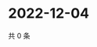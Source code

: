 # 2022-12-04

共 0 条

<!-- BEGIN WEIBO -->
<!-- 最后更新时间 Sun Dec 04 2022 20:07:38 GMT+0800 (China Standard Time) -->

<!-- END WEIBO -->
